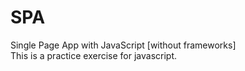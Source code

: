 # SPA
Single Page App with JavaScript [without frameworks] </br> This is a practice exercise for javascript.
